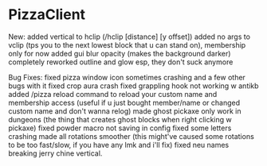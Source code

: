 # PizzaClient

New:
added vertical to hclip (/hclip [distance] [y offset])
added no args to vclip (tps you to the next lowest block that u can stand on), membership only for now
added gui blur opacity (makes the background darker)
completely reworked outline and glow esp, they don't suck anymore

Bug Fixes:
fixed pizza window icon sometimes crashing and a few other bugs with it
fixed crop aura crash
fixed grappling hook not working w antikb
added /pizza reload command to reload your custom name and membership access (useful if u just bought member/name or changed custom name and don't wanna relog)
made ghost pickaxe only work in dungeons (the thing that creates ghost blocks when right clicking w pickaxe)
fixed powder macro not saving in config
fixed some letters crashing
made all rotations smoother (this might've caused some rotations to be too fast/slow, if you have any lmk and i'll fix)
fixed neu names breaking jerry chine vertical.
